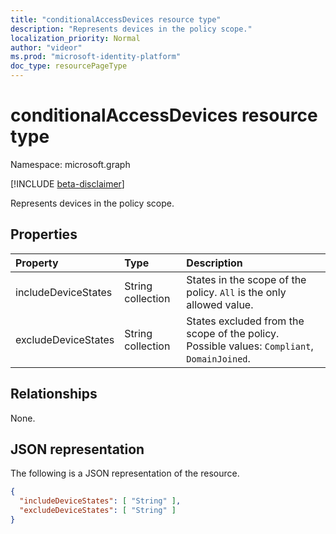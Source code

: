 ```yaml
---
title: "conditionalAccessDevices resource type"
description: "Represents devices in the policy scope."
localization_priority: Normal
author: "videor"
ms.prod: "microsoft-identity-platform"
doc_type: resourcePageType
---
```


# conditionalAccessDevices resource type

Namespace: microsoft.graph

[!INCLUDE [beta-disclaimer](../../includes/beta-disclaimer.md)]

Represents devices in the policy scope.

## Properties

| Property     | Type        | Description |
|:-------------|:------------|:------------|
| includeDeviceStates | String collection | States in the scope of the policy. `All` is the only allowed value. |
| excludeDeviceStates | String collection | States excluded from the scope of the policy. Possible values: `Compliant`, `DomainJoined`. |

## Relationships

None.

## JSON representation

The following is a JSON representation of the resource.

<!-- {
  "blockType": "resource",
  "optionalProperties": [
    "includeDeviceStates",
    "excludeDeviceStates"
  ],
  "@odata.type": "microsoft.graph.conditionalAccessDevices",
  "baseType": null
}-->

```json
{
  "includeDeviceStates": [ "String" ],
  "excludeDeviceStates": [ "String" ]
}
```

<!-- uuid: 16cd6b66-4b1a-43a1-adaf-3a886856ed98
2019-02-04 14:57:30 UTC -->
<!-- {
  "type": "#page.annotation",
  "description": "conditionalAccessDeviceStates resource",
  "keywords": "",
  "section": "documentation",
  "tocPath": ""
}-->


